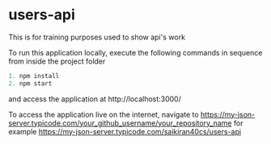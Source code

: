 # users-api
This is for training purposes used to show api's work

To run this application locally, execute the following commands in sequence from inside the project folder

```js
1. npm install
2. npm start
```

and access the application at http://localhost:3000/

To access the application live on the internet, navigate to https://my-json-server.typicode.com/your_github_username/your_repository_name for example https://my-json-server.typicode.com/saikiran40cs/users-api
